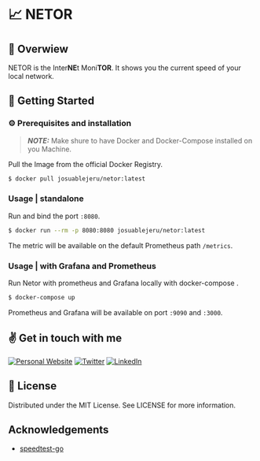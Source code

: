 # 📈 NETOR

## 📖 Overwiew

NETOR is the Inter**NE**t Moni**TOR**. It shows you the current speed of your local network.

## 🚀 Getting Started

### ⚙️ Prerequisites and installation

> **_NOTE:_** Make shure to have Docker and Docker-Compose installed on you Machine.

Pull the Image from the official Docker Registry.

```bash
$ docker pull josuablejeru/netor:latest
```

### Usage | standalone

Run and bind the port `:8080`.

```bash
$ docker run --rm -p 8080:8080 josuablejeru/netor:latest
```

The metric will be available on the default Prometheus path `/metrics`.

### Usage | with Grafana and Prometheus

Run Netor with prometheus and Grafana locally with docker-compose .

```bash
$ docker-compose up
```

Prometheus and Grafana will be available on port `:9090` and `:3000`.

## ✌️ Get in touch with me

<a href="https://into-the-code.com" target="_blank"><img alt="Personal Website" src="https://img.shields.io/badge/Personal%20Website-%2312100E.svg?&style=for-the-badge&logoColor=white" /></a>
<a href="https://twitter.com/josuablejeru" target="_blank"><img alt="Twitter" src="https://img.shields.io/badge/twitter-%231DA1F2.svg?&style=for-the-badge&logo=twitter&logoColor=white" /></a>
<a href="https://www.linkedin.com/in/josua-blejeru-a2871a164" target="_blank"><img alt="LinkedIn" src="https://img.shields.io/badge/linkedin-%230077B5.svg?&style=for-the-badge&logo=linkedin&logoColor=white" /></a>

## 📝 License

Distributed under the MIT License. See LICENSE for more information.

## Acknowledgements

- [speedtest-go](https://github.com/showwin/speedtest-go)
